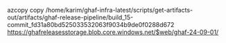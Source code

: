azcopy copy /home/karim/ghaf-infra-latest/scripts/get-artifacts-out/artifacts/ghaf-release-pipeline/build_15-commit_fd31a80bd525033532063f9034b9de0f0288d672 https://ghafreleasesstorage.blob.core.windows.net/$web/ghaf-24-09-01/